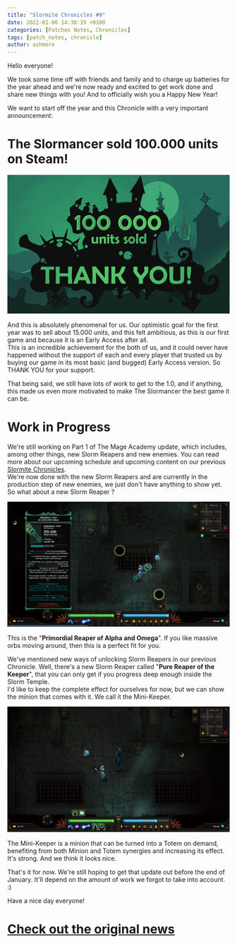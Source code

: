 ```yaml
---
title: "Slormite Chronicles #9"
date: 2022-01-06 14:38:19 +0100
categories: [Patches Notes, Chronicles]
tags: [patch_notes, chronicle]
author: ashmore
---
```

Hello everyone!   
  
We took some time off with friends and family and to charge up batteries for the year ahead and we're now ready and excited to get work done and share new things with you! And to officially wish you a Happy New Year!  
  
We want to start off the year and this Chronicle with a very important announcement:  
  

The Slormancer sold 100.000 units on Steam!
===========================================

  
  
![](/assets/patch_notes/9cb717235a11f2e772bec305149b1bea674454ff)  
  
And this is absolutely phenomenal for us. Our optimistic goal for the first year was to sell about 15.000 units, and this felt ambitious, as this is our first game and because it is an Early Access after all.  
This is an incredible achievement for the both of us, and it could never have happened without the support of each and every player that trusted us by buying our game in its most basic (and bugged) Early Access version. So THANK YOU for your support.  
  
That being said, we still have lots of work to get to the 1.0, and if anything, this made us even more motivated to make The Slormancer the best game it can be.  
  

Work in Progress
================

  
We're still working on Part 1 of The Mage Academy update, which includes, among other things, new Slorm Reapers and new enemies. You can read more about our upcoming schedule and upcoming content on our previous [Slormite Chronicles](https://store.steampowered.com/news/app/1104280/view/3142946404922385298).   
We're now done with the new Slorm Reapers and are currently in the production step of new enemies, we just don't have anything to show yet. So what about a new Slorm Reaper ?  
  
![](/assets/patch_notes/ecc2ff2568e3dde71fa6a3e06658a65b6c10448d)  
  
This is the "**Primordial Reaper of Alpha and Omega**". If you like massive orbs moving around, then this is a perfect fit for you.  
  
We've mentioned new ways of unlocking Slorm Reapers in our previous Chronicle. Well, there's a new Slorm Reaper called "**Pure Reaper of the Keeper**", that you can only get if you progress deep enough inside the Slorm Temple.   
I'd like to keep the complete effect for ourselves for now, but we can show the minion that comes with it. We call it the Mini-Keeper.   
  
![](/assets/patch_notes/d64890967457f4aac7488ace087b6248b2b5a064)  
  
The Mini-Keeper is a minion that can be turned into a Totem on demand, benefiting from both Minion and Totem synergies and increasing its effect. It's strong. And we think it looks nice.  
  
That's it for now. We're still hoping to get that update out before the end of January. It'll depend on the amount of work we forgot to take into account. :)  
  
Have a nice day everyone!

# <a href="https://steamstore-a.akamaihd.net/news/externalpost/steam_community_announcements/4224939386876292321" target="_blank">Check out the original news</a>